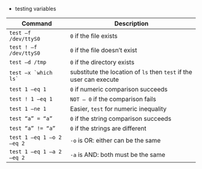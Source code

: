 - testing variables

Command | Description
-------- | ------------------
`test –f /dev/ttyS0` | `0` if the file exists
`test ! –f /dev/ttyS0` |`0` if the file doesn’t exist
`test –d /tmp` | `0` if the directory exists
`` test –x `which ls` `` | substitute the location of `ls` then `test` if the user can execute
`test 1 –eq 1` | `0` if numeric comparison succeeds
`test ! 1 –eq 1` | `NOT – 0` if the comparison fails
`test 1 –ne 1` | Easier, `test` for numeric inequality
`test “a” = “a”` | `0` if the string comparison succeeds
`test “a” != “a”` | `0` if the strings are different
`test 1 –eq 1 –o 2 –eq 2` | `-o` is OR: either can be the same
`test 1 –eq 1 –a 2 –eq 2` | `-a` is AND: both must be the same